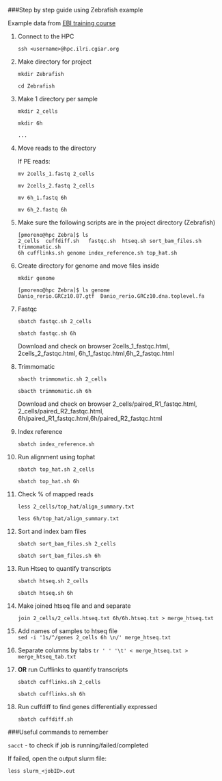 ###Step by step guide using Zebrafish example 

Example data from [EBI training course](https://www.ebi.ac.uk/training/online/course/ebi-next-generation-sequencing-practical-course/rna-sequencing/rna-seq-analysis-transcriptome)


1. Connect to the HPC

	``ssh <username>@hpc.ilri.cgiar.org``
2. Make directory for project
 
	``mkdir Zebrafish``
	
	``cd Zebrafish``
3. Make 1 directory per sample

	``mkdir 2_cells``
	
	``mkdir 6h ``
	
	``...``
	
4. Move reads to the directory

	If PE reads: 	

	``mv 2cells_1.fastq 2_cells``
		
	``mv 2cells_2.fastq 2_cells``
		
	``mv 6h_1.fastq 6h``
		
	``mv 6h_2.fastq 6h``
		
3. Make sure the following scripts are in the project directory (Zebrafish)

	```
	[pmoreno@hpc Zebra]$ ls
	2_cells  cuffdiff.sh   fastqc.sh  htseq.sh sort_bam_files.sh  trimmomatic.sh
	6h cufflinks.sh genome index_reference.sh top_hat.sh
	```


6. Create directory for genome and move files inside 

	``mkdir genome``


	```
	[pmoreno@hpc Zebra]$ ls genome
	Danio_rerio.GRCz10.87.gtf  Danio_rerio.GRCz10.dna.toplevel.fa
	```

7. Fastqc

	``sbatch fastqc.sh 2_cells``
	
	``sbatch fastqc.sh 6h``
	
	Download  and check on browser 2cells_1_fastqc.html, 2cells_2_fastqc.html, 6h_1_fastqc.html,6h_2_fastqc.html 


8. Trimmomatic 

	``sbacth trimmomatic.sh 2_cells``

	``sbacth trimmomatic.sh 6h``


	Download  and check on browser 2_cells/paired_R1_fastqc.html, 2_cells/paired_R2_fastqc.html, 6h/paired_R1_fastqc.html,6h/paired_R2_fastqc.html 

9. Index reference 

	``sbatch index_reference.sh``

10. Run alignment using tophat

	``sbatch top_hat.sh 2_cells``

	``sbatch top_hat.sh 6h``

11. Check % of mapped reads

	``less 2_cells/top_hat/align_summary.txt``

	``less 6h/top_hat/align_summary.txt``

12. Sort and index bam files 

	``sbatch sort_bam_files.sh 2_cells``

	``sbatch sort_bam_files.sh 6h``

13. Run Htseq to quantify transcripts

	``sbatch htseq.sh 2_cells``

	``sbatch htseq.sh 6h``

14. Make joined htseq file and  and separate

	``join 2_cells/2_cells.htseq.txt 6h/6h.htseq.txt > merge_htseq.txt``

15. Add names of samples to htseq file 	
	``sed -i '1s/^/genes 2_cells 6h \n/' merge_htseq.txt``

16. Separate columns by tabs
	``tr ' ' '\t' < merge_htseq.txt > merge_htseq_tab.txt``

14. **OR** run Cufflinks to quantify transcripts

	``sbatch cufflinks.sh 2_cells``	

	``sbatch cufflinks.sh 6h``

15. Run cuffdiff to find genes differentially expressed

	``sbatch cuffdiff.sh``


###Useful commands to remember

``sacct`` -  to check if job is running/failed/completed

If failed, open the output slurm file: 

``less slurm_<jobID>.out``










